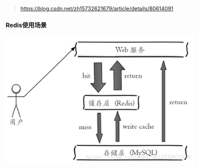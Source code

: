 > https://blog.csdn.net/zh15732621679/article/details/80614091
### Redis使用场景
![](image/2021-04-07-23-46-25.png)